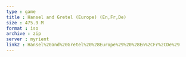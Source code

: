 ```yaml
---
type : game
title : Hansel and Gretel (Europe) (En,Fr,De)
size : 475.9 M
format : iso
archive : zip
server : myrient
link2 : Hansel%20and%20Gretel%20%28Europe%29%20%28En%2CFr%2CDe%29
---
```

